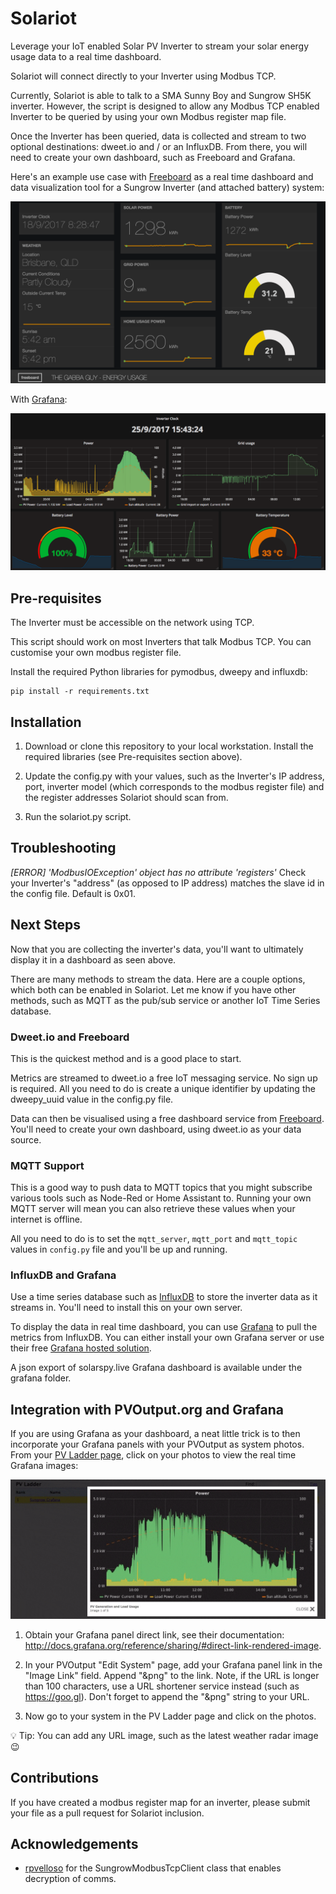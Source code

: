 # Solariot

Leverage your IoT enabled Solar PV Inverter to stream your solar energy usage
data to a real time dashboard.

Solariot will connect directly to your Inverter using Modbus TCP. 

Currently, Solariot is able to talk to a SMA Sunny Boy and Sungrow SH5K inverter. However,
the script is designed to allow any Modbus TCP enabled Inverter to be queried by
using your own Modbus register map file.

Once the Inverter has been queried, data is collected and stream to two optional
destinations: dweet.io and / or an InfluxDB. From there, you will need to create
your own dashboard, such as Freeboard and Grafana. 

Here's an example use case with [Freeboard](https://freeboard.io/board/YQ35fW) as a real 
time dashboard and data visualization tool for a Sungrow Inverter (and attached
battery) system:

![alt tag](docs/freeboard-dashboard-solar-example.png)

With [Grafana](https://solar.mellican.com):

![alt tag](docs/influxdb-grafana-example.png)

## Pre-requisites

The Inverter must be accessible on the network using TCP.

This script should work on most Inverters that talk Modbus TCP. You can 
customise your own modbus register file.

Install the required Python libraries for pymodbus, dweepy and influxdb:

```
pip install -r requirements.txt
```

## Installation

1. Download or clone this repository to your local workstation. Install the 
required libraries (see Pre-requisites section above).

2. Update the config.py with your values, such as the Inverter's IP address, 
port, inverter model (which corresponds to the modbus register file) and the
register addresses Solariot should scan from.

3. Run the solariot.py script.

## Troubleshooting

*[ERROR] 'ModbusIOException' object has no attribute 'registers'*
Check your Inverter's "address" (as opposed to IP address) matches the slave 
id in the config file. Default is 0x01.

## Next Steps

Now that you are collecting the inverter's data, you'll want to ultimately
display it in a dashboard as seen above. 

There are many methods to stream the data. Here are a couple options, which
both can be enabled in Solariot. Let me know if you have other methods, such
as MQTT as the pub/sub service or another IoT Time Series database.

### Dweet.io and Freeboard

This is the quickest method and is a good place to start.

Metrics are streamed to dweet.io a free IoT messaging service. No sign up is 
required. All you need to do is create a unique identifier by updating the
dweepy_uuid value in the config.py file.

Data can then be visualised using a free dashboard service from 
[Freeboard](https://freeboard.io/). You'll need to create your own dashboard,
using dweet.io as your data source.

### MQTT Support

This is a good way to push data to MQTT topics that you might subscribe various tools 
such as Node-Red or Home Assistant to. Running your own MQTT server will mean you can
also retrieve these values when your internet is offline.

All you need to do is to set the `mqtt_server`, `mqtt_port` and `mqtt_topic` values in
`config.py` file and you'll be up and running.

### InfluxDB and Grafana

Use a time series database such as 
[InfluxDB](https://github.com/influxdata/influxdb) to store the inverter data as
it streams in. You'll need to install this on your own server.

To display the data in real time dashboard, you can use 
[Grafana](https://grafana.com/get) to pull the metrics from InfluxDB. You can 
either install your own Grafana server or use their free 
[Grafana hosted solution](https://grafana.com/cloud/grafana).

A json export of solarspy.live Grafana dashboard is available under the grafana folder.

## Integration with PVOutput.org and Grafana

If you are using Grafana as your dashboard, a neat little trick is to then
incorporate your Grafana panels with your PVOutput as system photos. From your
[PV Ladder page](https://pvoutput.org/ladder.jsp?f=1&pf=4102&pt=4102&sf=5130&st=5130&country=1&in=Sungrow&pn=Infinity&io=1&oc=0), click on your photos to view the real time Grafana images: 

![alt tag](docs/animated-pvoutout-grafana-integration.gif)

1. Obtain your Grafana panel direct link, see their documentation: <http://docs.grafana.org/reference/sharing/#direct-link-rendered-image>.

2. In your PVOutput "Edit System" page, add your Grafana panel link in the 
"Image Link" field. Append "&png" to the link. Note, if the URL is longer than 
100 characters, use a URL shortener service instead (such as <https://goo.gl>).
Don't forget to append the "&png" string to your URL.

3. Now go to your system in the PV Ladder page and click on the photos.

:bulb: Tip: You can add any URL image, such as the latest weather radar image 
:wink:

## Contributions

If you have created a modbus register map for an inverter, please submit your
file as a pull request for Solariot inclusion.

## Acknowledgements

* [rpvelloso](https://github.com/rpvelloso]) for the SungrowModbusTcpClient class that enables decryption of comms.

